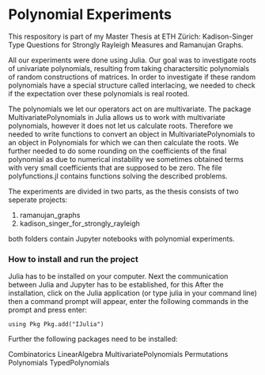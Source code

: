 # Polynomial Experiments 

This respository is part of my Master Thesis at ETH Zürich: Kadison-Singer Type Questions for Strongly Rayleigh Measures and Ramanujan Graphs.

All our experiments were done using Julia. Our goal was to investigate roots of univariate polynomials, resulting from taking charactersitic polynomials of
random constructions of matrices. In order to investigate if these random polynomials have a special structure called interlacing, we needed to check if the
expectation over these polynomials is real rooted. 

The polynomials we let our operators act on are multivariate. The package MultivariatePolynomials in Julia allows us to work with multivariate polynomials, 
however it does not let us calculate roots. Therefore we needed to write functions to convert an object in MultivariatePolynomials to an object in Polynomials 
for which we can then calculate the roots. We further needed to do some rounding on the coefficients of the final polynomial as due to numerical instability we 
sometimes obtained terms with very small coefficients that are supposed to be zero. The file polyfunctions.jl contains functions solving the described problems.

The experiments are divided in two parts, as the thesis consists of two seperate projects:
1) ramanujan_graphs
2) kadison_singer_for_strongly_rayleigh

both folders contain Jupyter notebooks with polynomial experiments.

### How to install and run the project

Julia has to be installed on your computer. Next the communication between Julia and Jupyter has to be established, for this After the installation, click on 
the Julia application (or type julia in your command line) then a command prompt will appear, enter the following commands in the prompt and press enter: 

`using Pkg
Pkg.add("IJulia")`

Further the following packages need to be installed:

Combinatorics 
LinearAlgebra 
MultivariatePolynomials 
Permutations 
Polynomials 
TypedPolynomials 
